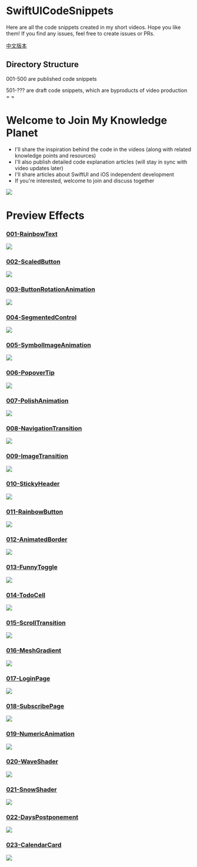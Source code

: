 # SwiftUICodeSnippets
Here are all the code snippets created in my short videos. Hope you like them! If you find any issues, feel free to create issues or PRs.


[中文版本](/README.zh-CN.md)

## Directory Structure
001-500 are published code snippets

501-??? are draft code snippets, which are byproducts of video production = =

# Welcome to Join My Knowledge Planet
- I'll share the inspiration behind the code in the videos (along with related knowledge points and resources)
- I'll also publish detailed code explanation articles (will stay in sync with video updates later)
- I'll share articles about SwiftUI and iOS independent development
- If you're interested, welcome to join and discuss together

<img src="Sponsorship/51111854458284T4.JPG">

# Preview Effects

### [001-RainbowText](/SwiftUICodeSnippets/001-RainbowText)
<img src="Gifs/001.gif"/>

### [002-ScaledButton](/SwiftUICodeSnippets/002-ScaledButton)
<img src="Gifs/002.gif"/>

### [003-ButtonRotationAnimation](/SwiftUICodeSnippets/003-ButtonRotationAnimation)
<img src="Gifs/003.gif"/>

### [004-SegmentedControl](/SwiftUICodeSnippets/004-SegmentedControl)
<img src="Gifs/004.gif"/>

### [005-SymbolImageAnimation](/SwiftUICodeSnippets/005-SymbolImageAnimation)
<img src="Gifs/005.gif"/>

### [006-PopoverTip](/SwiftUICodeSnippets/006-PopoverTip)
<img src="Gifs/006.gif"/>

### [007-PolishAnimation](/SwiftUICodeSnippets/007-PolishAnimation)
<img src="Gifs/007.gif"/>

### [008-NavigationTransition](/SwiftUICodeSnippets/008-NavigationTransition)
<img src="Gifs/008.gif"/>

### [009-ImageTransition](/SwiftUICodeSnippets/009-ImageTransition)
<img src="Gifs/009.gif"/>

### [010-StickyHeader](/SwiftUICodeSnippets/010-StickyHeader)
<img src="Gifs/010.gif"/>

### [011-RainbowButton](/SwiftUICodeSnippets/011-RainbowButton)
<img src="Gifs/011.gif"/>

### [012-AnimatedBorder](/SwiftUICodeSnippets/012-AnimatedBorder)
<img src="Gifs/012.gif"/>

### [013-FunnyToggle](/SwiftUICodeSnippets/013-FunnyToggle)
<img src="Gifs/013.gif"/>

### [014-TodoCell](/SwiftUICodeSnippets/014-TodoCell)
<img src="Gifs/014.gif"/>

### [015-ScrollTransition](/SwiftUICodeSnippets/015-ScrollTransition)
<img src="Gifs/015.gif"/>

### [016-MeshGradient](/SwiftUICodeSnippets/016-MeshGradient)
<img src="Gifs/016.gif"/>

### [017-LoginPage](/SwiftUICodeSnippets/017-LoginPage)
<img src="Gifs/017.gif"/>

### [018-SubscribePage](/SwiftUICodeSnippets/018-SubscribePage)
<img src="Gifs/018.gif"/>

### [019-NumericAnimation](/SwiftUICodeSnippets/019-NumericAnimation)
<img src="Gifs/019.gif"/>

### [020-WaveShader](/SwiftUICodeSnippets/020-WaveShader)
<img src="Gifs/020.gif"/>

### [021-SnowShader](/SwiftUICodeSnippets/021-SnowShader)
<img src="Gifs/021.gif"/>

### [022-DaysPostponement](/SwiftUICodeSnippets/022-DaysPostponement)
<img src="Gifs/022.gif"/>

### [023-CalendarCard](/SwiftUICodeSnippets/023-CalendarCard)
<img src="Gifs/023.gif"/>
